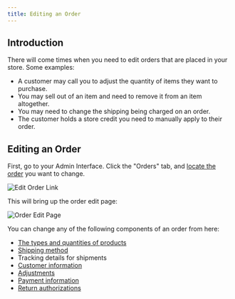 ```yaml
---
title: Editing an Order
---
```


## Introduction

There will come times when you need to edit orders that are placed in your store. Some examples:

* A customer may call you to adjust the quantity of items they want to purchase.
* You may sell out of an item and need to remove it from an item altogether.
* You may need to change the shipping being charged on an order.
* The customer holds a store credit you need to manually apply to their order.

## Editing an Order

First, go to your Admin Interface. Click the "Orders" tab, and [locate the order](searching_orders) you want to change.

![Edit Order Link](/images/user/orders/edit_order_link.jpg)

This will bring up the order edit page:

![Order Edit Page](/images/user/orders/order_edit.jpg)

You can change any of the following components of an order from here:

* [The types and quantities of products](entering_orders#add-products)
* [Shipping method](entering_orders#shipments)
* Tracking details for shipments
* [Customer information](entering_orders#customer-details)
* [Adjustments](entering_orders#adjustments)
* [Payment information](entering_orders#payments)
* [Return authorizations](returning_orders)